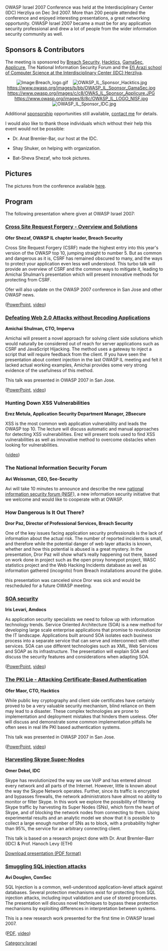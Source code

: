OWASP Israel 2007 Conference was held at the Interdisciplinary Center
(IDC) Herzliya on Dec 3rd 2007. More than 200 people attended the
conference and enjoyed interesting presentations, a great networking
opportunity. OWASP Israel 2007 became a must be for any application
security professional and drew a lot of people from the wider
information security community as well.

## Sponsors & Contributors

The meeting is sponsored by [Breach Security](http://www.breach.com),
[Hacktics](http://www.hacktics.com), [GamaSec](http://www.gamasec.com),
[Applicure](http://www.applicure.com), The National Information Security
Forum and the [Efi Arazi school of Computer Science at the
Interdisciplinary Center (IDC)
Herzliya](http://portal.idc.ac.il/en/main/academics/cs/Pages/General.aspx).

<center>

![Image:Breach_logo.gif](Breach_logo.gif
"Image:Breach_logo.gif")    ![OWASP_IL_Sponsor_Hacktics.jpg](OWASP_IL_Sponsor_Hacktics.jpg
"OWASP_IL_Sponsor_Hacktics.jpg")    
<https://www.owasp.org/images/b/bb/OWASP_IL_Sponsor_GamaSec.jpg>     
<https://www.owasp.org/images/c/c8/OWAS_IL_Sponsor_Applicure.JPG>     
<https://www.owasp.org/images/8/8c/OWASP_IL_LOGO_NISF.jpg>
    ![OWASP_IL_Sponsor_IDC.jpg](OWASP_IL_Sponsor_IDC.jpg
"OWASP_IL_Sponsor_IDC.jpg")

</center>

Additional [sponsorship](OWASP_IL_Sponsorship "wikilink") opportunities
still available, [contact me](mailto:ofer@shezaf.com) for details.

I would also like to thank those individuals which without their help
this event would not be possible:

  - Dr. Anat Bremler-Bar, our host at the IDC.

<!-- end list -->

  - Shay Shuker, on helping with organization.

<!-- end list -->

  - Bat-Sheva Shezaf, who took pictures.

## Pictures

The pictures from the conference available
[here](http://picasaweb.google.com/oshezaf/OWASPIsrael2007).

## Program

The following presentation where given at OWASP Israel 2007:

### [Cross Site Request Forgery - Overview and Solutions](Media:OWASP_IL_2007_CSRF_basics.ppt "wikilink")

**Ofer Shezaf, OWASP IL chapter leader, Breach Security**

Cross Site Request Forgery (CSRF) made the highest entry into this
year's version of the OWASP top 10, jumping straight to number 5. But as
common and dangerous as it is, CSRF has remained obscured to many, and
the ways to protect your application even less well understood. This
turbo talk will provide an overview of CSRF and the common ways to
mitigate it, leading to Amichai Shulman’s presentation which will
present innovative methods for protecting from CSRF.

Ofer will also update on the OWASP 2007 conference in San Jose and other
OWASP news.

([PowerPoint](Media:OWASP_IL_2007_CSRF_basics.ppt "wikilink"),
[video](ftp://ftp.idc.ac.il/csvideos/OWASP%2007/Ofer%20Shezaf_1.wmv))

### [Defeating Web 2.0 Attacks without Recoding Applications](Media:OWASP-WASCAppSec2007SanJose_DefeatWeb2.0Attacks.ppt "wikilink")

**Amichai Shulman, CTO, Imperva**

Amichai will present a novel approach for solving client side solutions
which would naturally be considered out of reach for server applications
such as CSRF and JavaScript Hijacking. The method uses a gateway to
inject a script that will require feedback from the client. If you have
seen the presentation about content injection in the last OWASP IL
meeting and felt it lacked actual working examples, Amichai provides
some very strong evidence of the usefulness of this method.

This talk was presented in OWASP 2007 in San Jose.

([PowerPoint](Media:OWASP-WASCAppSec2007SanJose_DefeatWeb2.0Attacks.ppt "wikilink"),
[video](ftp://ftp.idc.ac.il/csvideos/OWASP%2007/Amihai%20Shulman_chunk_1.wmv))

### Hunting Down XSS Vulnerabilities

**Erez Metula, Application Security Department Manager, 2Bsecure**

XSS is the most common web application vulnerability and leads the OWASP
top 10. The lecture will discuss automatic and manual approaches for
detecting XSS vulnerabilities. Erez will present tools used to find XSS
vulnerabilities as well as innovative method to overcome obstacles when
looking for vulnerabilities.

([video](ftp://ftp.idc.ac.il/csvideos/OWASP%2007/Erez_chunk_1.wmv))

### The National Information Security Forum

**Avi Weissman, CEO, See-Security**

Avi will take 10 minutes to announce and describe the new [national
information security forum (NISF](http://www.nisf.org.il)), a new
information security initiative that we welcome and would like to
cooperate with at OWASP.

### How Dangerous Is It Out There?

**Dror Paz, Director of Professional Services, Breach Security**

One of the key issues facing application security professionals is the
lack of information about the actual risk. The number of reported
incidents is small, and therefore while the potential danger of web
layer attacks is known, whether and how this potential is abused is a
great mystery. In the presentation, Dror Paz will show what’s really
happening out there, based on work done in project such as the open
proxy honeypot project, WASC statistics project and the Web Hacking
Incidents database as well as information gathered (incognito) from
Breach installations around the globe.

this presentation was canceled since Dror was sick and would be
rescheduled for a future OWASP meeting.

### [SOA security](Media:OWASP_IL_2007_SOA_security.ppt "wikilink")

**Iris Levari, Amdocs**

As application security specialists we need to follow up with
information technology trends. Service Oriented Architecture (SOA) is a
new method for developing large scale enterprise applications that
promise to revolutionize the IT landscape. Applications built around SOA
isolates each business process into a separate service that can serve
and interconnect with other services. SOA can use different technologies
such as XML, Web Services and SOAP as its infrastructure. The
presentation will explain SOA and discuss the security features and
considerations when adapting SOA.

([PowerPoint](Media:OWASP_IL_2007_SOA_security.ppt "wikilink"),
[video](ftp://ftp.idc.ac.il/csvideos/OWASP%2007/Iris%20Lev-Arie_chunk_1.wmv))

### [The PKI Lie - Attacking Certificate-Based Authentication](Media:OWASP-WASCAppSec2007SanJose_PKILie.ppt "wikilink")

**Ofer Maor, CTO, Hacktics**

While public key cryptography and client side certificates have
certainly proved to be a very valuable security mechanism, blind
reliance on them may lead to a disaster. These complex technologies are
prone to implementation and deployment mistakes that hinders them
useless. Ofer will discuss and demonstrate some common implementation
pitfalls he often sees in real life PKI based authentication systems.

This talk was presented in OWASP 2007 in San Jose.

([PowerPoint](Media:OWASP-WASCAppSec2007SanJose_PKILie.ppt "wikilink"),
[video](ftp://ftp.idc.ac.il/csvideos/OWASP%2007/Ofer%20Maor_chunk_1.wmv))

### [Harvesting Skype Super-Nodes](https://www.owasp.org/images/1/1f/OWASP_IL_2007_Harvesting_Skype_SuperNodes.pdf)

**Omer Dekel, IDC**

Skype has revolutionized the way we use VoIP and has entered almost
every network and all parts of the Internet. However, little is known
about the way the Skype Network operates. Further, since its traffic is
encrypted and bypasses firewalls, the network administrators have almost
no ability to monitor or filter Skype. In this work we explore the
possibility of filtering Skype traffic by harvesting its Super Nodes
(SNs), which form the heart of Skype, and of blocking the network nodes
from connecting to them. Using experimental results and an analytic
model we show that it is possible to collect a large enough number of
SNs as to block, with a probability higher than 95%, the service for an
arbitrary connecting client.

This talk is based on a research project done with Dr. Anat Bremler-Barr
(IDC) & Prof. Hanoch Levy (ETH)

[Download presentation (PDF
format)](Media:OWASP_IL_2007_Harvesting_Skype_SuperNodes.pdf‎ "wikilink")

### [Smuggling SQL injection attacks](Media:OWASP_IL_2007_SQL_Smuggling.pdf‎ "wikilink")

**Avi Douglen, ComSec**

SQL Injection is a common, well-understood application-level attack
against databases. Several protection mechanisms exist for protecting
from SQL injection attacks, including input validation and use of stored
procedures. The presentation will discuss novel techniques to bypass
these protection mechanisms by exploiting differences in interpretation
between systems.

This is a new research work presented for the first time in OWASP Israel
2007.

([PDF](Media:OWASP_IL_2007_SQL_Smuggling.pdf‎ "wikilink"),
[video](ftp://ftp.idc.ac.il/csvideos/OWASP%2007/Avi%20Doglen_chunk_1.wmv))

[Category:Israel](Category:Israel "wikilink")
